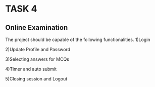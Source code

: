 # TASK 4
## Online Examination
The project should be capable of the following functionalities.
1)Login

2)Update Profile and Password

3)Selecting answers for MCQs

4)Timer and auto submit

5)Closing session and Logout
